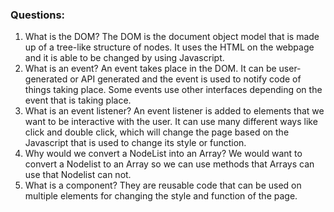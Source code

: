 ### Questions:
1. What is the DOM?  The DOM is the document object model that is made up of a tree-like structure of nodes. It uses the HTML on the webpage and it is able to be changed by using Javascript.
2. What is an event? An event takes place in the DOM. It can be user-generated or API generated and the event is used to notify code of things taking place. Some events use other interfaces depending on the event that is taking place.
3. What is an event listener? An event listener is added to elements that we want to be interactive with the user. It can use many different ways like click and double click, which will change the page based on the Javascript that is used to change its style or function.
4. Why would we convert a NodeList into an Array? We would want to convert a Nodelist to an Array so we can use methods that Arrays can use that Nodelist can not.
5. What is a component? They are reusable code that can be used on multiple elements for changing the style and function of the page.
